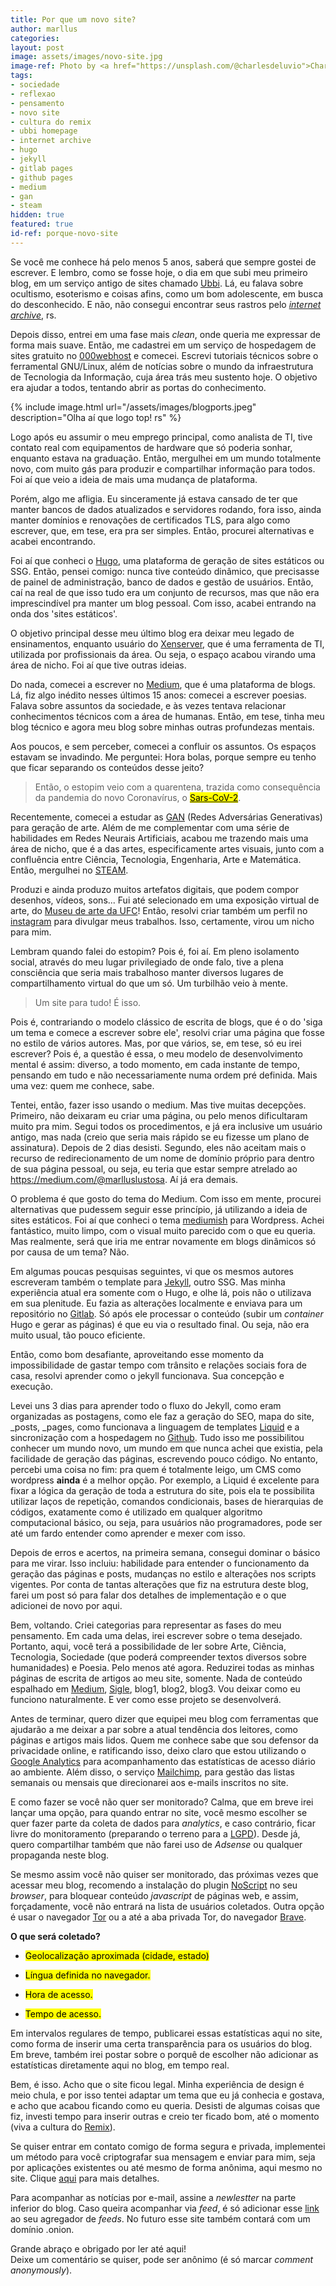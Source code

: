 ```yaml
---
title: Por que um novo site?
author: marllus
categories:
layout: post
image: assets/images/novo-site.jpg
image-ref: Photo by <a href="https://unsplash.com/@charlesdeluvio">Charles Deluvio</a>
tags:
- sociedade
- reflexao
- pensamento
- novo site
- cultura do remix
- ubbi homepage
- internet archive
- hugo
- jekyll
- gitlab pages
- github pages
- medium
- gan
- steam
hidden: true
featured: true
id-ref: porque-novo-site
---
```


Se você me conhece há pelo menos 5 anos, saberá que sempre gostei de escrever. E lembro, como se fosse hoje, o dia em que subi meu primeiro blog, em um serviço antigo de sites chamado <a href="https://web.archive.org/web/20060827035924/http://www.ubbi.com.br/" target="_blank_">Ubbi</a>. Lá, eu falava sobre ocultismo, esoterismo e coisas afins, como um bom adolescente, em busca do desconhecido. E não, não consegui encontrar seus rastros pelo <a href="https://archive.org/" target="_blank">*internet archive*</a>, rs.

Depois disso, entrei em uma fase mais *clean*, onde queria me expressar de forma mais suave. Então, me cadastrei em um serviço de hospedagem de sites gratuito no <a href="https://br.000webhost.com/" target="_blank">000webhost</a> e comecei. Escrevi tutoriais técnicos sobre o ferramental GNU/Linux, além de notícias sobre o mundo da infraestrutura de Tecnologia da Informação, cuja área trás meu sustento hoje. O objetivo era ajudar a todos, tentando abrir as portas do conhecimento.

{% include image.html url="/assets/images/blogports.jpeg" description="Olha aí que logo top! rs" %}<br>

Logo após eu assumir o meu emprego principal, como analista de TI, tive contato real com equipamentos de hardware que só poderia sonhar, enquanto estava na graduação. Então, mergulhei em um mundo totalmente novo, com muito gás para produzir e compartilhar informação para todos. Foi aí que veio a ideia de mais uma mudança de plataforma.

Porém, algo me afligia. Eu sinceramente já estava cansado de ter que manter bancos de dados atualizados e servidores rodando, fora isso, ainda manter domínios e renovações de certificados TLS, para algo como escrever, que, em tese, era pra ser simples. Então, procurei alternativas e acabei encontrando.

Foi aí que conheci o <a href="https://gohugo.io/" target="_blank">Hugo</a>, uma plataforma de geração de sites estáticos ou SSG. Então, pensei comigo: nunca tive conteúdo dinâmico, que precisasse de painel de administração, banco de dados e gestão de usuários. Então, caí na real de que isso tudo era um conjunto de recursos, mas que não era imprescindível pra manter um blog pessoal. Com isso, acabei entrando na onda dos 'sites estáticos'.

O objetivo principal desse meu último blog era deixar meu legado de ensinamentos, enquanto usuário do <a href="https://xenserver.org/" target="_blank">Xenserver</a>, que é uma ferramenta de TI, utilizada por profissionais da área. Ou seja, o espaço acabou virando uma área de nicho. Foi aí que tive outras ideias.

Do nada, comecei a escrever no <a href="https://medium.com/@marlluslustosa" target="_blank">Medium</a>, que é uma plataforma de blogs. Lá, fiz algo inédito nesses últimos 15 anos: comecei a escrever poesias. Falava sobre assuntos da sociedade, e às vezes tentava relacionar conhecimentos técnicos com a área de humanas. Então, em tese, tinha meu blog técnico e agora meu blog sobre minhas outras profundezas mentais.

Aos poucos, e sem perceber, comecei a confluir os assuntos. Os espaços estavam se invadindo. Me perguntei: Hora bolas, porque sempre eu tenho que ficar separando os conteúdos desse jeito?

> Então, o estopim veio com a quarentena, trazida como consequência da pandemia do novo Coronavírus, o <a href="https://pt.wikipedia.org/wiki/Coronav%C3%ADrus_da_s%C3%ADndrome_respirat%C3%B3ria_aguda_grave_2" target="_blank"><mark>Sars-CoV-2</mark></a>. 

Recentemente, comecei a estudar as <a href="https://en.wikipedia.org/wiki/Generative_adversarial_network" target="_blank">GAN</a> (Redes Adversárias Generativas) para geração de arte. Além de me complementar com uma série de habilidades em Redes Neurais Artificiais, acabou me trazendo mais uma área de nicho, que é a das artes, especificamente artes visuais, junto com a confluência entre Ciência, Tecnologia, Engenharia, Arte e Matemática. Então, mergulhei no <a href="https://tecnologia.educacional.com.br/blog-inovacao-e-tendencias/steam-metodologia-que-precisa-conhecer/" target="_blank">STEAM</a>. 

Produzi e ainda produzo muitos artefatos digitais, que podem compor desenhos, vídeos, sons... Fui até selecionado em uma exposição virtual de arte, do <a href="https://www.instagram.com/p/B_vN_p4FEaS/" target="_blank">Museu de arte da UFC</a>! Então, resolvi criar também um perfil no <a href="https://www.instagram.com/ganartedigital/" target="_blank">instagram</a> para divulgar meus trabalhos. Isso, certamente, virou um nicho para mim.

Lembram quando falei do estopim? Pois é, foi aí. Em pleno isolamento social, através do meu lugar privilegiado de onde falo, tive a plena consciência que seria mais trabalhoso manter diversos lugares de compartilhamento virtual do que um só. Um turbilhão veio à mente.

> Um site para tudo! É isso.

Pois é, contrariando o modelo clássico de escrita de blogs, que é o do 'siga um tema e comece a escrever sobre ele', resolvi criar uma página que fosse no estilo de vários autores. Mas, por que vários, se, em tese, só eu irei escrever? Pois é, a questão é essa, o meu modelo de desenvolvimento mental é assim: diverso, a  todo momento, em cada instante de tempo, pensando em tudo e não necessariamente numa ordem pré definida. Mais uma vez: quem me conhece, sabe.

Tentei, então, fazer isso usando o medium. Mas tive muitas decepções. Primeiro, não deixaram eu criar uma página, ou pelo menos dificultaram muito pra mim. Segui todos os procedimentos, e já era inclusive um usuário antigo, mas nada (creio que seria mais rápido se eu fizesse um plano de assinatura). Depois de 2 dias desisti. Segundo, eles não aceitam mais o recurso de redirecionamento de um nome de domínio próprio para dentro de sua página pessoal, ou seja, eu teria que estar sempre atrelado ao <a href="https://medium.com/@marlluslustosa" target="_blank">https://medium.com/@marlluslustosa</a>. Aí já era demais.

O problema é que gosto do tema do Medium. Com isso em mente, procurei alternativas que pudessem seguir esse princípio, já utilizando a ideia de sites estáticos. Foi aí que conheci o tema <a href="https://www.wowthemes.net/themes/mediumish-wordpress/" target="_blank">mediumish</a> para Wordpress. Achei fantástico, muito limpo, com o visual muito parecido com o que eu queria. Mas realmente, será que iria me entrar novamente em blogs dinâmicos só por causa de um tema? Não.

Em algumas poucas pesquisas seguintes, vi que os mesmos autores escreveram também o template para <a href="https://jekyllrb.com/" target="_blank">Jekyll</a>, outro SSG. Mas minha experiência atual era somente com o Hugo, e olhe lá, pois não o utilizava em sua plenitude. Eu fazia as alterações localmente e enviava para um repositório no <a href="https://gitlab.com/" target="_blank">Gitlab</a>. Só após ele processar o conteúdo (subir um *container* Hugo e gerar as páginas) é que eu via o resultado final. Ou seja, não era muito usual, tão pouco eficiente. 

Então, como bom desafiante, aproveitando esse momento da impossibilidade de gastar tempo com trânsito e relações sociais fora de casa, resolvi aprender como o jekyll funcionava. Sua concepção e execução.

Levei uns 3 dias para aprender todo o fluxo do Jekyll, como eram organizadas as postagens, como ele faz a geração do SEO, mapa do site, _posts, _pages, como funcionava a linguagem de templates <a href="https://shopify.github.io/liquid/" target="_blank">Liquid</a> e a sincronização com a hospedagem no <a href="https://github.com/" target="_blank">Github</a>. Tudo isso me possibilitou conhecer um mundo novo, um mundo em que nunca achei que existia, pela facilidade de geração das páginas, escrevendo pouco código. No entanto, percebi uma coisa no fim: pra quem é totalmente leigo, um CMS como wordpress **ainda** é a melhor opção. Por exemplo, a Liquid é excelente para fixar a lógica da geração de toda a estrutura do site, pois ela te possibilita utilizar laços de repetição, comandos condicionais, bases de hierarquias de códigos, exatamente como é utilizado em qualquer algoritmo computacional básico, ou seja, para usuários não programadores, pode ser até um fardo entender como aprender e mexer com isso.

Depois de erros e acertos, na primeira semana, consegui dominar o básico para me virar. Isso incluiu: habilidade para entender o funcionamento da geração das páginas e posts, mudanças no estilo e alterações nos scripts vigentes. Por conta de tantas alterações que fiz na estrutura deste blog, farei um post só para falar dos detalhes de implementação e o que adicionei de novo por aqui.

Bem, voltando. Criei categorias para representar as fases do meu pensamento. Em cada uma delas, irei escrever sobre o tema desejado. Portanto, aqui, você terá a possibilidade de ler sobre Arte, Ciência, Tecnologia, Sociedade (que poderá compreender textos diversos sobre humanidades) e Poesia. Pelo menos até agora. Reduzirei todas as minhas páginas de escrita de artigos ao meu site, somente. Nada de conteúdo espalhado em <a href="https://medium.com/@marlluslustosa" target="_blank">Medium</a>, <a href="https://app.sigle.io/mlustosa.id.blockstack" target="_blank">Sigle</a>, blog1, blog2, blog3. Vou deixar como eu funciono naturalmente. E ver como esse projeto se desenvolverá.

Antes de terminar, quero dizer que equipei meu blog com ferramentas que ajudarão a me deixar a par sobre a atual tendência dos leitores, como páginas e artigos mais lidos. Quem me conhece sabe que sou defensor da privacidade online, e ratificando isso, deixo claro que estou utilizando o <a href="https://analytics.google.com/analytics/web/" target="_blank">Google Analytics</a> para acompanhamento das estatísticas de acesso diário ao ambiente. Além disso, o serviço <a href="https://mailchimp.com/" target="_blank">Mailchimp</a>, para gestão das listas semanais ou mensais que direcionarei aos e-mails inscritos no site.

E como fazer se você não quer ser monitorado? Calma, que em breve irei lançar uma opção, para quando entrar no site, você mesmo escolher se quer fazer parte da coleta de dados para *analytics*, e caso contrário, ficar livre do monitoramento (preparando o terreno para a <a href="http://www.planalto.gov.br/ccivil_03/_ato2015-2018/2018/lei/L13709.htm" target="_blank">LGPD</a>). Desde já, quero compartilhar também que não farei uso de *Adsense* ou qualquer propaganda neste blog.

Se mesmo assim você não quiser ser monitorado, das próximas vezes que acessar meu blog, recomendo a instalação do plugin <a href="https://noscript.net/" target="_blank">NoScript</a> no seu *browser*, para bloquear conteúdo *javascript* de páginas web, e assim, forçadamente, você não entrará na lista de usuários coletados. Outra opção é usar o navegador <a href="https://www.torproject.org/pt-BR/download/" target="_blank">Tor</a> ou a até a aba privada Tor, do navegador <a href="https://brave.com/" target="_blank">Brave</a>.

**O que será coletado?**

- <mark>Geolocalização aproximada (cidade, estado)</mark>

- <mark>Língua definida no navegador.</mark>

- <mark>Hora de acesso.</mark>

- <mark>Tempo de acesso.</mark>

Em intervalos regulares de tempo, publicarei essas estatísticas aqui no site, como forma de inserir uma certa transparência para os usuários do blog. Em breve, também irei postar sobre o porquê de escolher não adicionar as estatísticas diretamente aqui no blog, em tempo real.

Bem, é isso. Acho que o site ficou legal. Minha experiência de design é meio chula, e por isso tentei adaptar um tema que eu já conhecia e gostava, e acho que acabou ficando como eu queria. Desisti de algumas coisas que fiz, investi tempo para inserir outras e creio ter ficado bom, até o momento (viva a cultura do <a href="https://pt.wikipedia.org/wiki/Cultura_do_remix" target="_blank">Remix</a>). 

Se quiser entrar em contato comigo de forma segura e privada, implementei um método para você criptografar sua mensagem e enviar para mim, seja por aplicações existentes ou até mesmo de forma anônima, aqui mesmo no site. Clique <a href="{{base.url}}/contato" target="_blank">aqui</a> para mais detalhes.

Para acompanhar as notícias por e-mail, assine a *newlestter* na parte inferior do blog. Caso queira acompanhar via *feed*, é só adicionar esse <a href="https://marllus.com/feed" target="_blank">link</a> ao seu agregador de *feeds*. No futuro esse site também contará com um domínio .onion.

Grande abraço e obrigado por ler até aqui! <br>Deixe um comentário se quiser, pode ser anônimo (é só marcar *comment anonymously*).
